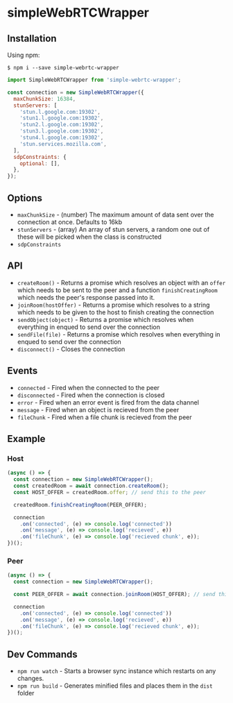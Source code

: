 # simpleWebRTCWrapper

## Installation

Using npm:

```shell
$ npm i --save simple-webrtc-wrapper
```

```js
import SimpleWebRTCWrapper from 'simple-webrtc-wrapper';

const connection = new SimpleWebRTCWrapper({
  maxChunkSize: 16384,
  stunServers: [
    'stun.l.google.com:19302',
    'stun1.l.google.com:19302',
    'stun2.l.google.com:19302',
    'stun3.l.google.com:19302',
    'stun4.l.google.com:19302',
    'stun.services.mozilla.com',
  ],
  sdpConstraints: {
    optional: [],
  },
});
```

## Options

* `maxChunkSize` - (number) The maximum amount of data sent over the connection at once. Defaults to 16kb
* `stunServers` - (array) An array of stun servers, a random one out of these will be picked when the class is constructed
* `sdpConstraints`


## API

* `createRoom()` - Returns a promise which resolves an object with an `offer` which needs to be sent to the peer and a function `finishCreatingRoom` which needs the peer's response passed into it.
* `joinRoom(hostOffer)` - Returns a promise which resolves to a string which needs to be given to the host to finish creating the connection
* `sendObject(object)` - Returns a promise which resolves when everything in enqued to send over the connection
* `sendFile(file)` - Returns a promise which resolves when everything in enqued to send over the connection
* `disconnect()` - Closes the connection

## Events

* `connected` - Fired when the connected to the peer
* `disconnected` - Fired when the connection is closed
* `error` - Fired when an error event is fired from the data channel
* `message` - Fired when an object is recieved from the peer
* `fileChunk` - Fired when a file chunk is recieved from the peer

## Example

### Host

```javascript
(async () => {
  const connection = new SimpleWebRTCWrapper();
  const createdRoom = await connection.createRoom();
  const HOST_OFFER = createdRoom.offer; // send this to the peer

  createdRoom.finishCreatingRoom(PEER_OFFER);

  connection
    .on('connected', (e) => console.log('connected'))
    .on('message', (e) => console.log('recieved', e))
    .on('fileChunk', (e) => console.log('recieved chunk', e));
})();
```

### Peer

```javascript
(async () => {
  const connection = new SimpleWebRTCWrapper();

  const PEER_OFFER = await connection.joinRoom(HOST_OFFER); // send this to the host

  connection
    .on('connected', (e) => console.log('connected'))
    .on('message', (e) => console.log('recieved', e))
    .on('fileChunk', (e) => console.log('recieved chunk', e));
})();
```


## Dev Commands

* `npm run watch` - Starts a browser sync instance which restarts on any changes.
* `npm run build` - Generates minified files and places them in the `dist` folder
